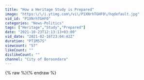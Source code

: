 ```yaml
---
title: "How a Heritage Study is Prepared"
image: "https:\/\/i.ytimg.com\/vi\/P1XNrhTGHF0\/hqdefault.jpg"
vid_id: "P1XNrhTGHF0"
categories: "News-Politics"
tags: ["Heritage","Study","Prepared"]
date: "2021-10-23T12:13:13+03:00"
vid_date: "2021-02-16T23:04:42Z"
duration: "PT1M57S"
viewcount: "57"
likeCount: ""
dislikeCount: ""
channel: "City of Boroondara"
---
```

{% raw %}{% endraw %}
